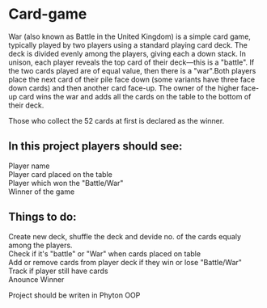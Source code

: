 # Card-game
War (also known as Battle in the United Kingdom) is a simple card game, typically played by two players using a standard playing card deck.
The deck is divided evenly among the players, giving each a down stack. In unison, each player reveals the top card of their deck—this is a "battle".
If the two cards played are of equal value, then there is a "war".Both players place the next card of their pile face down (some variants have three face down cards) and then another card face-up. The owner of the higher face-up card wins the war and adds all the cards on the table to the bottom of their deck.

Those who collect the 52 cards at first is declared as the winner.

## In this project players should see:
  Player name\
  Player card placed on the table\
  Player which won the "Battle/War"\
  Winner of the game

## Things to do:
 Create new deck, shuffle the deck and devide no. of the cards equaly among the players.\
 Check if it's "battle" or "War" when cards placed on table\
 Add or remove cards from player deck if they win or lose "Battle/War"\
 Track if player still have cards\
 Anounce Winner

Project should be writen in Phyton OOP
